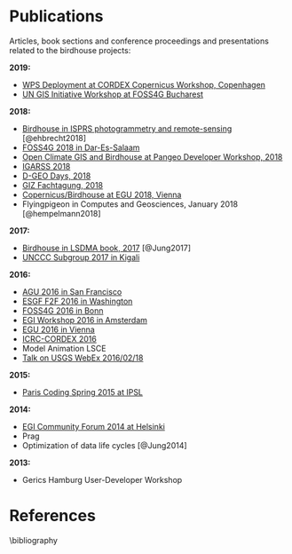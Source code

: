 # Publications

Articles, book sections and conference proceedings and presentations
related to the birdhouse projects:

**2019:**

-   [WPS Deployment at CORDEX Copernicus Workshop, Copenhagen](https://github.com/cehbrecht/wps-talk-copernicus-cordex-dmi-meeting-2019/blob/master/WPS-Deployment-Talk.pdf)
-   [UN GIS Initiative Workshop at FOSS4G Bucharest](https://github.com/nilshempelmann/presentations/raw/master/birdhouse-foss4g-2019/Hempelmann_foss4g2019.pdf)

**2018:**

-   [Birdhouse in ISPRS photogrammetry and remote-sensing](https://www.int-arch-photogramm-remote-sens-spatial-inf-sci.net/XLII-4-W8/43/2018/) [@ehbrecht2018]
-   [FOSS4G 2018 in Dar-Es-Salaam](https://github.com/nilshempelmann/presentations/blob/master/birdhouse-foss4g-2018/Hempelmann_foss4g2018.pdf)
-   [Open Climate GIS and Birdhouse at Pangeo Developer Workshop, 2018](https://medium.com/pangeo/the-2018-pangeo-developers-workshop-1be359dac33c)
-   [IGARSS 2018](https://www.igarss2018.org/Papers/viewpapers.asp?papernum=3632)
-   [D-GEO Days, 2018](https://github.com/nilshempelmann/presentations/blob/master/birdhouse-D-GEO/main.pdf)
-   [GIZ Fachtagung, 2018](https://github.com/nilshempelmann/presentations/blob/master/birdhouse-fata2018/main.pdf)
-   [Copernicus/Birdhouse at EGU 2018, Vienna](https://presentations.copernicus.org/EGU2018-6491_presentation.pdf)
-   Flyingpigeon in Computes and Geosciences, January 2018 [@hempelmann2018]

**2017:**

-   [Birdhouse in LSDMA book, 2017](https://publikationen.bibliothek.kit.edu/1000071931) [@Jung2017]
-   [UNCCC Subgroup 2017 in Kigali](https://github.com/nilshempelmann/presentations/blob/master/birdhouse-UNFCCC/CCNUCC_Kigali2017.pdf)

**2016:**

-   [AGU 2016 in San Francisco](http://www.crim.ca/media/publication/fulltext/agu2016_presentation_short_ouranos.pdf)
-   [ESGF F2F 2016 in Washington](https://github.com/cehbrecht/birdhouse-esgf-f2f-2016/blob/master/birdhouse-esgf-f2f-2016_dkrz.pdf)
-   [FOSS4G 2016 in Bonn](https://github.com/nilshempelmann/presentations/blob/master/birdhouse-foss4g-2016/Hempelmann_foss4g2016.pdf)
-   [EGI Workshop 2016 in Amsterdam](https://github.com/cehbrecht/birdhouse-talk-egi-2016/blob/master/birdhouse-talk-egi-2016.pdf)
-   [EGU 2016 in Vienna](https://github.com/cehbrecht/birdhouse-talk-egu-2016/blob/master/EGU-Processing-DKRZ.pdf)
-   [ICRC-CORDEX 2016](https://github.com/nilshempelmann/presentations/blob/master/Hempelmann_CORDEX2016_datatoinformation.pdf)
-   Model Animation LSCE
-   [Talk on USGS WebEx 2016/02/18](https://my.usgs.gov/confluence/pages/viewpage.action?pageId=542482181)

**2015:**

-   [Paris Coding Spring 2015 at IPSL](https://github.com/cehbrecht/birdhouse-talk-coding-sprint-ipsl-2015/blob/master/birdhouse-architecture.pdf)

**2014:**

-   [EGI Community Forum 2014 at Helsinki](https://indico.egi.eu/indico/event/1994/session/23/contribution/134)
-   Prag
-   Optimization of data life cycles [@Jung2014]

**2013:**

-   Gerics Hamburg User-Developer Workshop


# References 


\bibliography

<!-- ## References {#bib_publications}

::: bibliography
bib_publications.bib
:::
 -->